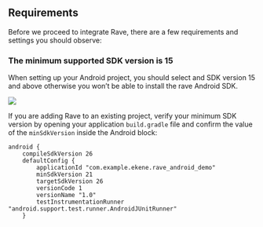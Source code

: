 ## Requirements

Before we proceed to integrate Rave, there are a few requirements and settings you should observe:

### The minimum supported SDK version is 15

When setting up your Android project, you should select and SDK version 15 and above otherwise you won’t be able to install the rave Android SDK. 


![](https://d2mxuefqeaa7sj.cloudfront.net/s_8FC0C205C6C6D156B3F75DD902F33C280A5115B9ABB240370D5D15C9E24E62A8_1521035695845_sdk15.jpg)


If you are adding Rave to an existing project, verify your minimum SDK version by opening your application `build.gradle` file and confirm the value of the `minSdkVersion`  inside the Android block:


    android {
        compileSdkVersion 26
        defaultConfig {
            applicationId "com.example.ekene.rave_android_demo"
            minSdkVersion 21
            targetSdkVersion 26
            versionCode 1
            versionName "1.0"
            testInstrumentationRunner "android.support.test.runner.AndroidJUnitRunner"
        }
